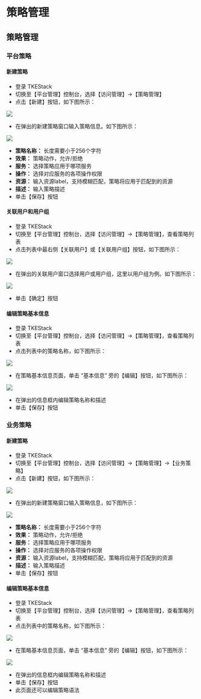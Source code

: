 # 策略管理

## 策略管理

### 平台策略

#### 新建策略

* 登录 TKEStack
* 切换至【平台管理】控制台，选择【访问管理】-&gt;【策略管理】
* 点击【新建】按钮，如下图所示： 

![](../../../.gitbook/assets/image%20%2840%29.png)

* 在弹出的新建策略窗口输入策略信息。如下图所示： 

![](../../../.gitbook/assets/image%20%2874%29.png)

* **策略名称：** 长度需要小于256个字符
* **效果：** 策略动作，允许/拒绝
* **服务：** 选择策略应用于哪项服务
* **操作：** 选择对应服务的各项操作权限
* **资源：** 输入资源label，支持模糊匹配，策略将应用于匹配到的资源
* **描述：** 输入策略描述
* 单击【保存】按钮

#### 关联用户和用户组

* 登录 TKEStack
* 切换至【平台管理】控制台，选择【访问管理】-&gt;【策略管理】，查看策略列表
* 点击列表中最右侧【关联用户】或【关联用户组】按钮，如下图所示： 

![](../../../.gitbook/assets/image%20%2853%29.png)

* 在弹出的关联用户窗口选择用户或用户组，这里以用户组为例。如下图所示： 

![](../../../.gitbook/assets/image%20%2864%29.png)

* 单击【确定】按钮

#### 编辑策略基本信息

* 登录 TKEStack
* 切换至【平台管理】控制台，选择【访问管理】-&gt;【策略管理】，查看策略列表
* 点击列表中的策略名称，如下图所示： 

![](../../../.gitbook/assets/image%20%2831%29.png)

* 在策略基本信息页面，单击 “基本信息” 旁的【编辑】按钮，如下图所示： 

![](../../../.gitbook/assets/image%20%2851%29.png)

* 在弹出的信息框内编辑策略名称和描述
* 单击【保存】按钮

### 业务策略

#### 新建策略

* 登录 TKEStack
* 切换至【平台管理】控制台，选择【访问管理】-&gt;【策略管理】-&gt;【业务策略】
* 点击【新建】按钮，如下图所示： 

![](../../../.gitbook/assets/image%20%28129%29.png)

* 在弹出的新建策略窗口输入策略信息，如下图所示： 

![](../../../.gitbook/assets/image%20%2862%29.png)

* **策略名称：** 长度需要小于256个字符
* **效果：** 策略动作，允许/拒绝
* **服务：** 选择策略应用于哪项服务
* **操作：** 选择对应服务的各项操作权限
* **资源：** 输入资源label，支持模糊匹配，策略将应用于匹配到的资源
* **描述：** 输入策略描述
* 单击【保存】按钮

#### 编辑策略基本信息

* 登录 TKEStack
* 切换至【平台管理】控制台，选择【访问管理】-&gt;【策略管理】，查看策略列表
* 点击列表中的策略名称，如下图所示： 

![](../../../.gitbook/assets/image%20%2857%29.png)

* 在策略基本信息页面，单击 “基本信息” 旁的【编辑】按钮，如下图所示： 

![](../../../.gitbook/assets/image%20%2838%29.png)

* 在弹出的信息框内编辑策略名称和描述
* 单击【保存】按钮
* 此页面还可以编辑策略语法


